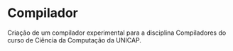 # Compilador
Criação de um compilador experimental para a disciplina Compiladores do curso de Ciência da Computação da UNICAP. 
